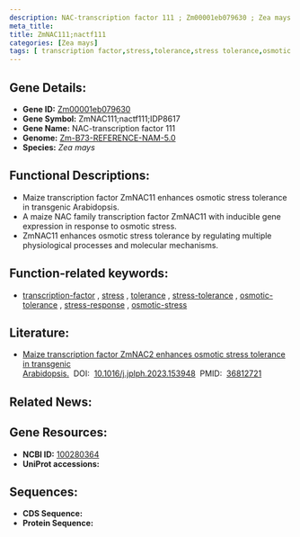 ```yaml
---
description: NAC-transcription factor 111 ; Zm00001eb079630 ; Zea mays
meta_title:
title: ZmNAC111;nactf111
categories: [Zea mays]
tags: [ transcription factor,stress,tolerance,stress tolerance,osmotic tolerance,stress response,osmotic stress ]
---
```


## Gene Details:
- **Gene ID:**	[Zm00001eb079630](https://www.maizegdb.org/gene_center/gene/Zm00001eb079630)
- **Gene Symbol:** ZmNAC111;nactf111;IDP8617
- **Gene Name:** NAC-transcription factor 111
- **Genome:** [Zm-B73-REFERENCE-NAM-5.0](https://www.maizegdb.org/genome/assembly/Zm-B73-REFERENCE-NAM-5.0)
- **Species:** *Zea mays*

## Functional Descriptions:
   - Maize transcription factor ZmNAC11 enhances osmotic stress tolerance in transgenic Arabidopsis.
   - A maize NAC family transcription factor ZmNAC11 with inducible gene expression in response to osmotic stress.
   - ZmNAC11 enhances osmotic stress tolerance by regulating multiple physiological processes and molecular mechanisms.

## Function-related keywords:
- [transcription-factor](/tags/transcription-factor/)&nbsp;,&nbsp;[stress](/tags/stress/)&nbsp;,&nbsp;[tolerance](/tags/tolerance/)&nbsp;,&nbsp;[stress-tolerance](/tags/stress-tolerance/)&nbsp;,&nbsp;[osmotic-tolerance](/tags/osmotic-tolerance/)&nbsp;,&nbsp;[stress-response](/tags/stress-response/)&nbsp;,&nbsp;[osmotic-stress](/tags/osmotic-stress/)

## Literature:
   - [Maize transcription factor ZmNAC2 enhances osmotic stress tolerance in transgenic Arabidopsis.]( https://www.sciencedirect.com/science/article/abs/pii/S0176161723000421?via%3Dihub)&nbsp;&nbsp;DOI:&nbsp;&nbsp;[10.1016/j.jplph.2023.153948](https://www.sciencedirect.com/science/article/abs/pii/S0176161723000421?via%3Dihub)&nbsp;&nbsp;PMID:&nbsp;&nbsp;[36812721](https://pubmed.ncbi.nlm.nih.gov/36812721/)

## Related News:

## Gene Resources:
- **NCBI ID:**  [100280364](https://www.ncbi.nlm.nih.gov/gene/?term=100280364)
- **UniProt accessions:** [](https://www.uniprot.org/uniprotkb//entry)



## Sequences:
- **CDS Sequence:**
- **Protein Sequence:**
